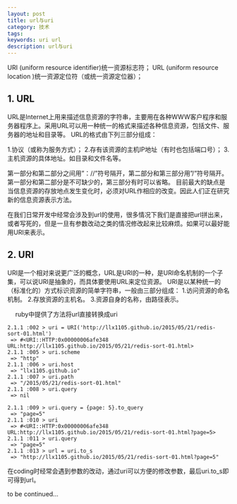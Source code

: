 ```yaml
---
layout: post
title: url与uri
category: 技术
tags:
keywords: uri url
description: url与uri
---
```


URI (uniform resource identifier)统一资源标志符；
URL (uniform resource location )统一资源定位符（或统一资源定位器）；



## 1. URL

  URL是Internet上用来描述信息资源的字符串，主要用在各种WWW客户程序和服务器程序上。采用URL可以用一种统一的格式来描述各种信息资源，包括文件、服务器的地址和目录等。
URL的格式由下列三部分组成：

 1.协议（或称为服务方式）；
 2.存有该资源的主机IP地址（有时也包括端口号）；
 3.主机资源的具体地址。如目录和文件名等。


 第一部分和第二部分之间用”：//”符号隔开，第二部分和第三部分用”/”符号隔开。第一部分和第二部分是不可缺少的，第三部分有时可以省略。
 目前最大的缺点是当信息资源的存放地点发生变化时，必须对URL作相应的改变。因此人们正在研究新的信息资源表示方法。

 在我们日常开发中经常会涉及到url的使用，很多情况下我们是直接把url拼出来，或者写死的，但是一旦有参数改动之类的情况修改起来比较麻烦。如果可以最好能用URI来表示。

## 2. URI
 URI是一个相对来说更广泛的概念，URL是URI的一种，是URI命名机制的一个子集，可以说URI是抽象的，而具体要使用URL来定位资源。
 URI是以某种统一的（标准化的）方式标识资源的简单字符串，一般由三部分组成：
 1.访问资源的命名机制。
 2.存放资源的主机名。
 3.资源自身的名称，由路径表示。

　
ruby中提供了方法将url直接转换成uri
```
2.1.1 :002 > uri = URI('http://llx1105.github.io/2015/05/21/redis-sort-01.html')
 => #<URI::HTTP:0x00000006afe348 URL:http://llx1105.github.io/2015/05/21/redis-sort-01.html> 
2.1.1 :005 > uri.scheme
 => "http" 
2.1.1 :006 > uri.host
 => "llx1105.github.io" 
2.1.1 :007 > uri.path
 => "/2015/05/21/redis-sort-01.html" 
2.1.1 :008 > uri.query
 => nil 

2.1.1 :009 > uri.query = {page: 5}.to_query
 => "page=5" 
2.1.1 :010 > uri
 => #<URI::HTTP:0x00000006afe348 URL:http://llx1105.github.io/2015/05/21/redis-sort-01.html?page=5> 
2.1.1 :011 > uri.query
 => "page=5" 
2.1.1 :013 > url = uri.to_s
 => "http://llx1105.github.io/2015/05/21/redis-sort-01.html?page=5" 
```
在coding时经常会遇到参数的改动，通过uri可以方便的修改参数，最后uri.to_s即可得到url。


to be continued...
